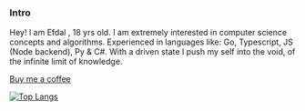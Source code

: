 ### Intro
Hey! I am Efdal , 18 yrs old. I am extremely interested in computer science concepts and algorithms. Experienced in languages like: Go, Typescript, JS (Node backend), Py & C#. With a driven state I push my self into the void, of the infinite limit of knowledge.<br>

<a href="https://z3ntl3.pix4.dev">Buy me a coffee</a>

[![Top Langs](https://github-readme-stats.vercel.app/api/top-langs/?username=z3ntl3&hide=html,css,ejs,javascript&langs_count=9&show_icons=true&theme=dark&layout=compact&custom_title=On%20Github)](https://github.com/Z3NTL3)

